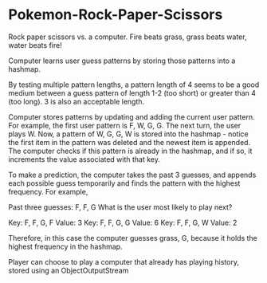 # Pokemon-Rock-Paper-Scissors
Rock paper scissors vs. a computer. Fire beats grass, grass beats water, water beats fire!

Computer learns user guess patterns by storing those patterns into a hashmap.

By testing multiple pattern lengths, a pattern length of 4 seems to be a good medium between a 
guess pattern of length 1-2 (too short) or greater than 4 (too long). 3 is also an acceptable length.

Computer stores patterns by updating and adding the current user pattern. For example, the first
user pattern is F, W, G, G. The next turn, the user plays W. Now, a pattern of W, G, G, W is stored
into the hashmap - notice the first item in the pattern was deleted and the newest item is appended.
The computer checks if this pattern is already in the hashmap, and if so, it increments the value
associated with that key.

To make a prediction, the computer takes the past 3 guesses, and appends each possible guess temporarily
and finds the pattern with the highest frequency. For example,

Past three guesses: F, F, G
What is the user most likely to play next?

Key: F, F, G, F     Value: 3
Key: F, F, G, G     Value: 6
Key: F, F, G, W     Value: 2

Therefore, in this case the computer guesses grass, G,  because it holds the highest frequency in the hashmap.

Player can choose to play a computer that already has playing history, stored using an ObjectOutputStream

